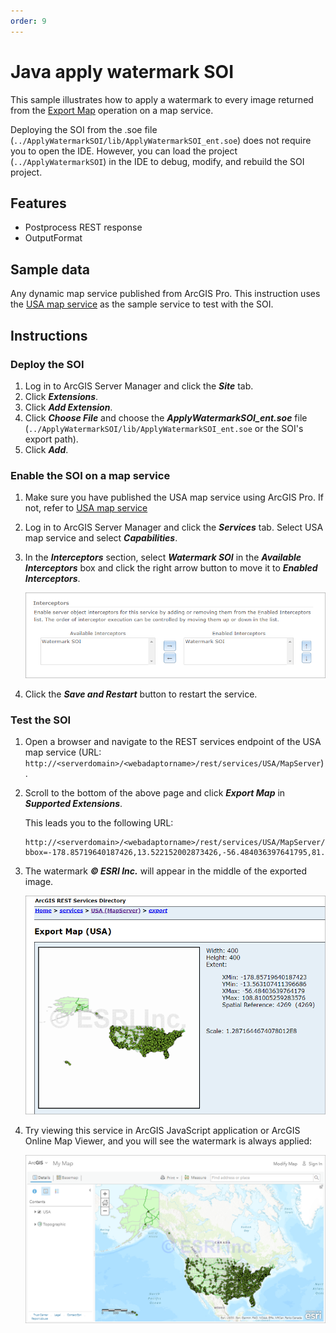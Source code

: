 ```yaml
---
order: 9
---
```


# Java apply watermark SOI

This sample illustrates how to apply a watermark to every image returned from the [Export Map](https://developers.arcgis.com/rest/services-reference/export-map.htm) operation on a map service.

Deploying the SOI from the .soe file (`../ApplyWatermarkSOI/lib/ApplyWatermarkSOI_ent.soe`) does not require you to open the IDE. However, you can load the project (`../ApplyWatermarkSOI`) in the IDE to debug, modify, and rebuild the SOI project.

## Features

* Postprocess REST response
* OutputFormat

## Sample data

Any dynamic map service published from ArcGIS Pro. This instruction uses the [USA map service](../../../ReadMe.md#1-usa-service) as the sample service to test with the SOI.

## Instructions

### Deploy the SOI

1. Log in to ArcGIS Server Manager and click the ***Site*** tab.
2. Click ***Extensions***.
3. Click ***Add Extension***.
4. Click ***Choose File*** and choose the ***ApplyWatermarkSOI_ent.soe*** file (`../ApplyWatermarkSOI/lib/ApplyWatermarkSOI_ent.soe` or the SOI's export path).
5. Click ***Add***.

### Enable the SOI on a map service

1. Make sure you have published the USA map service using ArcGIS Pro. If not, refer to [USA map service](../../../ReadMe.md#1-usa-service)
2. Log in to ArcGIS Server Manager and click the ***Services*** tab. Select USA map service and select ***Capabilities***.
3. In the ***Interceptors*** section, select ***Watermark SOI*** in the ***Available Interceptors*** box and click the right arrow button to move it to ***Enabled Interceptors***.

   ![](../../../../images/javasp/JavaWatermarkSOI1.png "Java Watermark SOI Sample")
4. Click the ***Save and Restart*** button to restart the service.

### Test the SOI

1. Open a browser and navigate to the REST services endpoint of the USA map service (URL: `http://<serverdomain>/<webadaptorname>/rest/services/USA/MapServer`).
2. Scroll to the bottom of the above page and click ***Export Map*** in ***Supported Extensions***.

   This leads you to the following URL:

   ```
   http://<serverdomain>/<webadaptorname>/rest/services/USA/MapServer/export?bbox=-178.85719640187426,13.522152002873426,-56.484036397641795,81.72479317856566
   ```
3. The watermark ***© ESRI Inc.*** will appear in the middle of the exported image.

   ![](../../../../images/javasp/JavaWatermarkSOI2.png "Java Watermark SOI Sample")

4. Try viewing this service in ArcGIS JavaScript application or ArcGIS Online Map Viewer, and you will see the watermark is always applied:

   ![](../../../../images/javasp/JavaWatermarkSOI3.png "Java Watermark SOI Sample")
